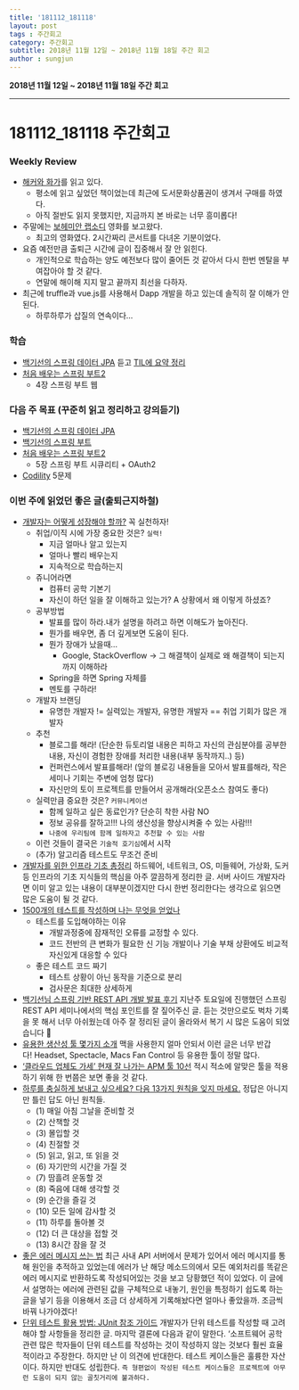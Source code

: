 ```yaml
---
title: '181112_181118'  
layout: post  
tags : 주간회고
category: 주간회고
subtitle: 2018년 11월 12일 ~ 2018년 11월 18일 주간 회고
author : sungjun
---
```


**2018년 11월 12일 ~ 2018년 11월 18일 주간 회고** 

---

# 181112_181118 주간회고

### Weekly Review
- [해커와 화가](https://book.naver.com/bookdb/book_detail.nhn?bid=7399482)를 읽고 있다.
    - 평소에 읽고 싶었던 책이었는데 최근에 도서문화상품권이 생겨서 구매를 하였다.
    - 아직 절반도 읽지 못했지만, 지금까지 본 바로는 너무 흥미롭다!
- 주말에는 [보헤미안 랩소디](https://movie.naver.com/movie/bi/mi/basic.nhn?code=156464) 영화를 보고왔다.
    - 최고의 영화였다. 2시간짜리 콘서트를 다녀온 기분이었다.
- 요즘 예전만큼 출퇴근 시간에 글이 집중해서 잘 안 읽힌다.
    - 개인적으로 학습하는 양도 예전보다 많이 줄어든 것 같아서 다시 한번 멘탈을 부여잡아야 할 것 같다.
    - 연말에 해이해 지지 말고 끝까지 최선을 다하자.
- 최근에 truffle과 vue.js를 사용해서 Dapp 개발을 하고 있는데 솔직히 잘 이해가 안 된다.
    - 하루하루가 삽질의 연속이다...

### 학습
- [백기선의 스프링 데이터 JPA](https://www.inflearn.com/course/%EC%8A%A4%ED%94%84%EB%A7%81-%EB%8D%B0%EC%9D%B4%ED%84%B0-jpa/) 듣고 [TIL에 요약 정리](https://github.com/gwonsungjun/TIL/blob/master/JPA/Whiteship-JPA.md)
- [처음 배우는 스프링 부트2](https://book.naver.com/bookdb/book_detail.nhn?bid=14031681)
    - 4장 스프링 부트 웹

### 다음 주 목표 (꾸준히 읽고 정리하고 강의듣기)
- [백기선의 스프링 데이터 JPA](https://www.inflearn.com/course/%EC%8A%A4%ED%94%84%EB%A7%81-%EB%8D%B0%EC%9D%B4%ED%84%B0-jpa/)
- [백기선의 스프링 부트](https://www.inflearn.com/course/%EC%8A%A4%ED%94%84%EB%A7%81%EB%B6%80%ED%8A%B8/)
- [처음 배우는 스프링 부트2](https://book.naver.com/bookdb/book_detail.nhn?bid=14031681)
    - 5장 스프링 부트 시큐리티 + OAuth2
- [Codility](https://www.codility.com/) 5문제

### 이번 주에 읽었던 좋은 글(출퇴근지하철)
- [개발자는 어떻게 성장해야 할까?](https://www.slideshare.net/charsyam2/how-to-become-better-engineer) 꼭 실천하자!
    - 취업/이직 시에 가장 중요한 것은? `실력!`
        - 지금 얼마나 알고 있는지
        - 얼마나 빨리 배우는지
        - 지속적으로 학습하는지
    - 쥬니어라면
        - 컴퓨터 공학 기본기
        - 자신이 하던 일을 잘 이해하고 있는가? A 상황에서 왜 이렇게 하셨죠?
    - 공부방법
        - 발표를 많이 하라.내가 설명을 하려고 하면 이해도가 높아진다.
        - 뭔가를 배우면, 좀 더 깊게보면 도움이 된다.
        - 뭔가 장애가 났을때…
            - Google, StackOverflow -> 그 해결책이 실제로 왜 해결책이 되는지까지 이해하라
        - Spring을 하면 Spring 자체를
        - 멘토를 구하라!
    - 개발자 브랜딩
        - 유명한 개발자 != 실력있는 개발자, 유명한 개발자 == 취업 기회가 많은 개발자
    - 추천
        - 블로그를 해라! (단순한 듀토리얼 내용은 피하고 자신의 관심분야를 공부한 내용, 자신이 경험한 장애를 처리한 내용(내부 동작까지..) 등)
        - 컨퍼런스에서 발표를해라! (앞의 블로깅 내용들을 모아서 발표를해라, 작은 세미나 기회는 주변에 엄청 많다)
        - 자신만의 토이 프로젝트를 만들어서 공개해라(오픈소스 참여도 좋다)
    - 실력만큼 중요한 것은? `커뮤니케이션`
        - 함께 일하고 싶은 동료인가? 단순히 착한 사람 NO
        - 정보 공유를 잘하고!!! 나의 생산성을 향상시켜줄 수 있는 사람!!!
        - `나중에 우리팀에 함께 일하자고 추천할 수 있는 사람`
    - 이런 것들이 결국은 `기술적 호기심`에서 시작
    - (추가) 알고리즘 테스트도 무조건 준비
- [개발자를 위한 인프라 기초 총정리](https://futurecreator.github.io/2018/11/09/it-infrastructure-basics/) 하드웨어, 네트워크, OS, 미들웨어, 가상화, 도커 등 인프라의 기초 지식들의 핵심을 아주 깔끔하게 정리한 글. 서버 사이드 개발자라면 이미 알고 있는 내용이 대부분이겠지만 다시 한번 정리한다는 생각으로 읽으면 많은 도움이 될 것 같다.
- [1500개의 테스트를 작성하며 나는 무엇을 얻었나](https://medium.com/@minhyeok4dev/1500%EA%B0%9C-%ED%85%8C%EC%8A%A4%ED%8A%B8%EB%A5%BC-%EC%9E%91%EC%84%B1%ED%95%98%EB%A9%B0-%EB%82%98%EB%8A%94-%EB%AC%B4%EC%97%87%EC%9D%84-%EC%96%BB%EC%97%88%EB%82%98-62b9facd53d8)
    - 테스트를 도입해야하는 이유
        - 개발과정중에 잠재적인 오류를 교정할 수 있다.
        - 코드 전반의 큰 변화가 필요한 신 기능 개발이나 기술 부채 상환에도 비교적 자신있게 대응할 수 있다
    - 좋은 테스트 코드 짜기
        - 테스트 상황이 아닌 동작을 기준으로 분리
        - 검사문은 최대한 상세하게
- [백기선님 스프링 기반 REST API 개발 발표 후기](https://github.com/david-learner/java-study/blob/master/%EB%B0%B1%EA%B8%B0%EC%84%A0%EB%8B%98_%EC%8A%A4%ED%94%84%EB%A7%81_%EA%B8%B0%EB%B0%98_REST_API_%EA%B0%9C%EB%B0%9C/readme.md) 지난주 토요일에 진행했던 스프링 REST API 세미나에서의 핵심 포인트를 잘 짚어주신 글. 듣는 것만으로도 벅차 기록을 못 해서 너무 아쉬웠는데 아주 잘 정리된 글이 올라와서 복기 시 많은 도움이 되었습니다 🙂
- [유용한 생산성 툴 몇가지 소개](https://velog.io/@chris/-%EC%9C%A0%EC%9A%A9%ED%95%9C-%EC%83%9D%EC%82%B0%EC%84%B1-%ED%88%B4-%EB%AA%87%EA%B0%80%EC%A7%80-%EC%86%8C%EA%B0%9C-4fjobp3vim) 맥을 사용한지 얼마 안되서 이런 글은 너무 반갑다! Headset, Spectacle, Macs Fan Control 등 유용한 툴이 정말 많다.
- [‘클라우드 업체도 가세’ 현재 잘 나가는 APM 툴 10선](http://www.ciokorea.com/slideshow/40137) 적시 적소에 알맞은 툴을 적용하기 위해 한 번쯤은 보면 좋을 것 같다.
- [하루를 충실하게 보내고 싶으세요? 다음 13가지 원칙을 잊지 마세요.](http://newspeppermint.com/2018/10/17/m-day/) 정답은 아니지만 틀린 답도 아닌 원칙들.
    - (1) 매일 아침 그날을 준비할 것
    - (2) 산책할 것
    - (3) 몰입할 것
    - (4) 친절할 것
    - (5) 읽고, 읽고, 또 읽을 것
    - (6) 자기만의 시간을 가질 것
    - (7) 땀흘려 운동할 것
    - (8) 죽음에 대해 생각할 것
    - (9) 순간을 즐길 것
    - (10) 모든 일에 감사할 것
    - (11) 하루를 돌아볼 것
    - (12) 더 큰 대상을 접할 것
    - (13) 8시간 잠을 잘 것
- [좋은 에러 메시지 쓰는 법](https://drive.google.com/file/d/14_O9QJizrfJ7YQ5uZAUUpQ78pGDADnaX/view) 최근 사내 API 서버에서 문제가 있어서 에러 메시지를 통해 원인을 추적하고 있었는데 에러가 난 해당 메소드의에서 모든 예외처리를 똑같은 에러 메시지로 반환하도록 작성되어있는 것을 보고 당황했던 적이 있었다. 이 글에서 설명하는 에러에 관련된 값을 구체적으로 내놓기, 원인을 특정하기 쉽도록 하는 글을 넣기 등을 이용해서 조금 더 상세하게 기록해놨다면 얼마나 좋았을까. 조금씩 바꿔 나가야겠다!  
- [단위 테스트 활용 방법: JUnit 참조 가이드](https://brunch.co.kr/@pubjinson/16) 개발자가 단위 테스트를 작성할 때 고려해야 할 사항들을 정리한 글. 마지막 결론에 다음과 같이 말한다. ‘소프트웨어 공학 관련 많은 학자들이 단위 테스트를 작성하는 것이 작성하지 않는 것보다 훨씬 효율적이라고 주장한다. 하지만 난 이 의견에 반대한다. 테스트 케이스들은 훌륭한 자산이다. 하지만 반대도 성립한다. `즉 형편없이 작성된 테스트 케이스들은 프로젝트에 아무런 도움이 되지 않는 골칫거리에 불과하다.`